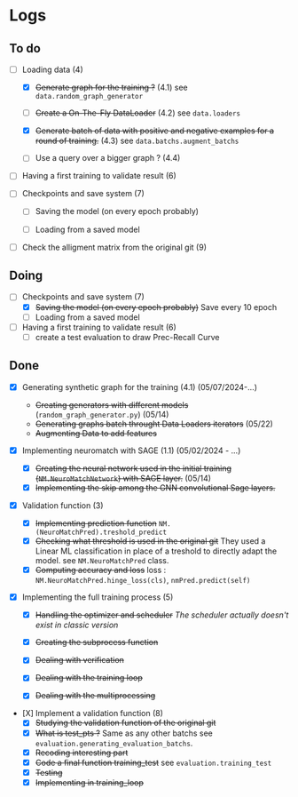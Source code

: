 # Logs

## To do

- [ ] Loading data (4)
  - [X] ~~Generate graph for the training ?~~ (4.1) see `data.random_graph_generator`
  - [ ] ~~Create a On-The-Fly DataLoader~~ (4.2) see `data.loaders`
  - [X] ~~Generate batch of data with positive and negative examples for a round of training.~~ (4.3) see `data.batchs.augment_batchs`
  - [ ] Use a query over a bigger graph ? (4.4)


- [ ] Having a first training to validate result (6)

- [ ] Checkpoints and save system (7)
  - [ ] Saving the model (on every epoch probably)
  - [ ] Loading from a saved model 


- [ ] Check the alligment matrix from the original git (9)

## Doing

- [ ] Checkpoints and save system (7)
  - [X] ~~Saving the model (on every epoch probably)~~ Save every 10 epoch
  - [ ] Loading from a saved model 

- [ ] Having a first training to validate result (6)
  - [ ] create a test evaluation to draw Prec-Recall Curve 

## Done

* [X] Generating synthetic graph for the training (4.1) (05/07/2024-...)
  * ~~Creating generators with different models~~ (`random_graph_generator.py`) (05/14)
  * ~~Generating graphs batch throught Data Loaders iterators~~ (05/22)
  * ~~Augmenting Data to add features~~


* [X] Implementing neuromatch with SAGE (1.1) (05/02/2024 - ...)
  * [X] ~~Creating the neural network used in the initial training (`NM.NeuroMatchNetwork`) with SAGE layer.~~ (05/14)
  * [X] ~~Implementing the skip among the GNN convolutional Sage layers.~~

- [X] Validation function (3)
  - [X] ~~Implementing prediction function~~ `NM.(NeuroMatchPred).treshold_predict`
  - [X] ~~Checking what threshold is used in the original git~~ They used a Linear ML classification in place of a treshold to directly adapt the model. see `NM.NeuroMatchPred` class. 
  - [X] ~~Computing accuracy and loss~~ loss : `NM.NeuroMatchPred.hinge_loss(cls)`, `nmPred.predict(self)`

- [X] Implementing the full training process (5)

  - [X] ~~Handling the optimizer and scheduler~~ *The scheduler actually doesn't exist in classic version*
  - [X] ~~Creating the subprocess function~~
  - [X] ~~Dealing with verification~~
  - [X] ~~Dealing with the training loop~~
  - [X] ~~Dealing with the multiprocessing~~


- [X] Implement a validation function (8)
  - [X] ~~Studying the validation function of the original git~~
  - [X] ~~What is test_pts ?~~ Same as any other batchs see `evaluation.generating_evaluation_batchs`. 
  - [X] ~~Recoding interesting part~~
  - [X] ~~Code a final function training_test~~ see `evaluation.training_test`
  - [X] ~~Testing~~ 
  - [X] ~~Implementing in training_loop~~